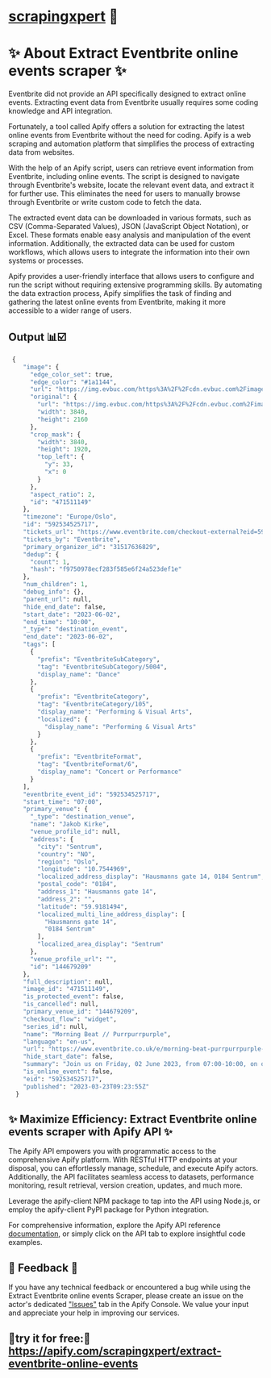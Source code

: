# [scrapingxpert](https://apify.com/scrapingxpert/) 🧲

# ✨ About Extract Eventbrite online events scraper ✨

Eventbrite did not provide an API specifically designed to extract online events. Extracting event data from Eventbrite usually requires some coding knowledge and API integration.

Fortunately, a tool called Apify offers a solution for extracting the latest online events from Eventbrite without the need for coding. Apify is a web scraping and automation platform that simplifies the process of extracting data from websites.

With the help of an Apify script, users can retrieve event information from Eventbrite, including online events. The script is designed to navigate through Eventbrite's website, locate the relevant event data, and extract it for further use. This eliminates the need for users to manually browse through Eventbrite or write custom code to fetch the data.

The extracted event data can be downloaded in various formats, such as CSV (Comma-Separated Values), JSON (JavaScript Object Notation), or Excel. These formats enable easy analysis and manipulation of the event information. Additionally, the extracted data can be used for custom workflows, which allows users to integrate the information into their own systems or processes.

Apify provides a user-friendly interface that allows users to configure and run the script without requiring extensive programming skills. By automating the data extraction process, Apify simplifies the task of finding and gathering the latest online events from Eventbrite, making it more accessible to a wider range of users.




## Output 📊☑️
```python
 {
    "image": {
      "edge_color_set": true,
      "edge_color": "#1a1144",
      "url": "https://img.evbuc.com/https%3A%2F%2Fcdn.evbuc.com%2Fimages%2F471511149%2F213290840281%2F1%2Foriginal.20230317-140944?w=512&auto=format%2Ccompress&q=75&sharp=10&rect=0%2C33%2C3840%2C1920&s=1873a177ec2398c6354bdd89cd3cbc8a",
      "original": {
        "url": "https://img.evbuc.com/https%3A%2F%2Fcdn.evbuc.com%2Fimages%2F471511149%2F213290840281%2F1%2Foriginal.20230317-140944?auto=format%2Ccompress&q=75&sharp=10&s=643c2ee1ddb5ed71518da3c86a7c7ff7",
        "width": 3840,
        "height": 2160
      },
      "crop_mask": {
        "width": 3840,
        "height": 1920,
        "top_left": {
          "y": 33,
          "x": 0
        }
      },
      "aspect_ratio": 2,
      "id": "471511149"
    },
    "timezone": "Europe/Oslo",
    "id": "592534525717",
    "tickets_url": "https://www.eventbrite.com/checkout-external?eid=592534525717",
    "tickets_by": "Eventbrite",
    "primary_organizer_id": "31517636829",
    "dedup": {
      "count": 1,
      "hash": "f9750978ecf283f585e6f24a523def1e"
    },
    "num_children": 1,
    "debug_info": {},
    "parent_url": null,
    "hide_end_date": false,
    "start_date": "2023-06-02",
    "end_time": "10:00",
    "_type": "destination_event",
    "end_date": "2023-06-02",
    "tags": [
      {
        "prefix": "EventbriteSubCategory",
        "tag": "EventbriteSubCategory/5004",
        "display_name": "Dance"
      },
      {
        "prefix": "EventbriteCategory",
        "tag": "EventbriteCategory/105",
        "display_name": "Performing & Visual Arts",
        "localized": {
          "display_name": "Performing & Visual Arts"
        }
      },
      {
        "prefix": "EventbriteFormat",
        "tag": "EventbriteFormat/6",
        "display_name": "Concert or Performance"
      }
    ],
    "eventbrite_event_id": "592534525717",
    "start_time": "07:00",
    "primary_venue": {
      "_type": "destination_venue",
      "name": "Jakob Kirke",
      "venue_profile_id": null,
      "address": {
        "city": "Sentrum",
        "country": "NO",
        "region": "Oslo",
        "longitude": "10.7544969",
        "localized_address_display": "Hausmanns gate 14, 0184 Sentrum",
        "postal_code": "0184",
        "address_1": "Hausmanns gate 14",
        "address_2": "",
        "latitude": "59.9181494",
        "localized_multi_line_address_display": [
          "Hausmanns gate 14",
          "0184 Sentrum"
        ],
        "localized_area_display": "Sentrum"
      },
      "venue_profile_url": "",
      "id": "144679209"
    },
    "full_description": null,
    "image_id": "471511149",
    "is_protected_event": false,
    "is_cancelled": null,
    "primary_venue_id": "144679209",
    "checkout_flow": "widget",
    "series_id": null,
    "name": "Morning Beat // Purrpurrpurple",
    "language": "en-us",
    "url": "https://www.eventbrite.co.uk/e/morning-beat-purrpurrpurple-tickets-592534525717",
    "hide_start_date": false,
    "summary": "Join us on Friday, 02 June 2023, from 07:00-10:00, on our next adventure!",
    "is_online_event": false,
    "eid": "592534525717",
    "published": "2023-03-23T09:23:55Z"
  }

  ```




## ✨ Maximize Efficiency: Extract Eventbrite online events scraper with Apify API ✨


The Apify API empowers you with programmatic access to the comprehensive Apify platform. With RESTful HTTP endpoints at your disposal, you can effortlessly manage, schedule, and execute Apify actors. Additionally, the API facilitates seamless access to datasets, performance monitoring, result retrieval, version creation, updates, and much more.

Leverage the apify-client NPM package to tap into the API using Node.js, or employ the apify-client PyPI package for Python integration.

For comprehensive information, explore the Apify API reference [documentation](https://docs.apify.com/api/v2), or simply click on the API tab to explore insightful code examples.


## 💬 Feedback 💬

If you have any technical feedback or encountered a bug while using the Extract Eventbrite online events Scraper, please create an issue on the actor's dedicated ["Issues"](https://console.apify.com/actors/PmxIAXfwo0gUUNdG4/issues) tab in the Apify Console. We value your input and appreciate your help in improving our services.


## 📌try it for free:📌 https://apify.com/scrapingxpert/extract-eventbrite-online-events
